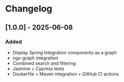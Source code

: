 # Changelog

## [1.0.0] - 2025-06-08
### Added
- Display Spring Integration components as a graph
- ngx-graph integration
- Combined search and filtering
- Jasmine + Cypress tests
- Dockerfile + Maven integration + GitHub CI actions
